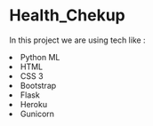 # Health_Chekup

In this project we are using tech like : 
<li>Python ML </li>
<li>HTML </li>
<li> CSS 3</li>
<li> Bootstrap </li>
<li> Flask </li>
<li> Heroku </li>
<li> Gunicorn </li>
 
